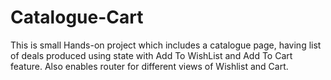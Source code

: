 # Catalogue-Cart
This is small Hands-on project which includes a catalogue page, having list of deals produced using state with Add To WishList and Add To Cart feature. Also enables router for different views of Wishlist and Cart.
